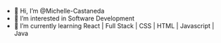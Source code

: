 - 👋 Hi, I’m @Michelle-Castaneda
- 👀 I’m interested in Software Development
- 🌱 I’m currently learning React | Full Stack | CSS | HTML | Javascript | Java
<!---
Michelle-Castaneda/Michelle-Castaneda is a ✨ special ✨ repository because its `README.md` (this file) appears on your GitHub profile.
You can click the Preview link to take a look at your changes.
--->
